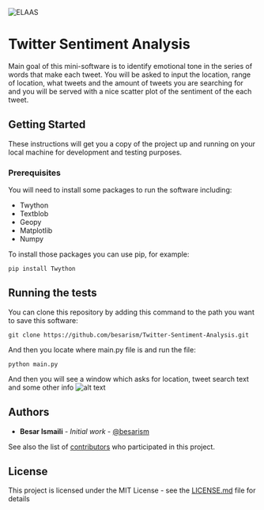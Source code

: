
![ELAAS](http://ela-as.no/website/wp-content/uploads/2017/11/logo-elabh-70x220-2.png)





# Twitter Sentiment Analysis

Main goal of this mini-software is to identify emotional tone in the series of words that make each tweet.
You will be asked to input the location, range of location, what tweets and the amount of tweets you are searching for and you will be served with a nice scatter plot of the sentiment of the each tweet.


## Getting Started

These instructions will get you a copy of the project up and running on your local machine for development and testing purposes.

### Prerequisites

You will need to install some packages to run the software including:

* Twython
* Textblob
* Geopy
* Matplotlib
* Numpy

To install those packages you can use pip, for example:

```
pip install Twython
```

## Running the tests

You can clone this repository by adding this command to the path you want to save this software:
```
git clone https://github.com/besarism/Twitter-Sentiment-Analysis.git
```
And then you locate where main.py file is and run the file:

```
python main.py
```
And then you will see a window which asks for location, tweet search text and some other info
![alt text](http://url/to/img.png)



## Authors

* **Besar Ismaili** - *Initial work* - [@besarism](https://github.com/besarism)

See also the list of [contributors](https://github.com/besarism/Twitter-Sentiment-Analysis/graphs/contributors) who participated in this project.

## License

This project is licensed under the MIT License - see the [LICENSE.md](LICENSE.md) file for details



